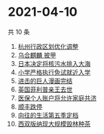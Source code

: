 # 2021-04-10

共 10 条

<!-- BEGIN ZHIHUSEARCH -->
<!-- 最后更新时间 Sat Apr 10 2021 07:03:23 GMT+0800 (China Standard Time) -->
1. [杭州行政区划优化调整](https://www.zhihu.com/search?q=杭州区划)
1. [乌合麒麟 披甲](https://www.zhihu.com/search?q=乌合麒麟)
1. [日本决定将核污水排入大海](https://www.zhihu.com/search?q=日本核污水)
1. [小学严格执行免试就近入学](https://www.zhihu.com/search?q=就近入学)
1. [进击的巨人漫画完结](https://www.zhihu.com/search?q=进击的巨人)
1. [英国菲利普亲王去世](https://www.zhihu.com/search?q=菲利普亲王)
1. [医保个人账户将允许家庭共济](https://www.zhihu.com/search?q=医保)
1. [顺丰跌停](https://www.zhihu.com/search?q=顺丰)
1. [向往的生活第五季定档](https://www.zhihu.com/search?q=向往的生活)
1. [西双版纳现大规模毁林种茶](https://www.zhihu.com/search?q=毁林种茶)
<!-- END ZHIHUSEARCH -->
